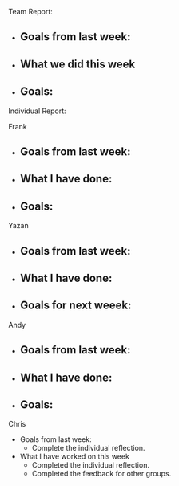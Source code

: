 Team Report: 
 - Goals from last week:
   - 
 - What we did this week
   - 
 - Goals:
   - 


Individual Report:

Frank
- Goals from last week:
  - 
- What I have done:
   - 
- Goals:
    - 


Yazan
- Goals from last week:
   - 
 
- What I have done:
   - 
 
- Goals for next weeek:
   - 

Andy
- Goals from last week: 
  - 
- What I have done:
  - 
- Goals:
  - 


Chris
 - Goals from last week:
   - Complete the individual reflection.
 - What I have worked on this week
   - Completed the individual reflection.
   - Completed the feedback for other groups.

